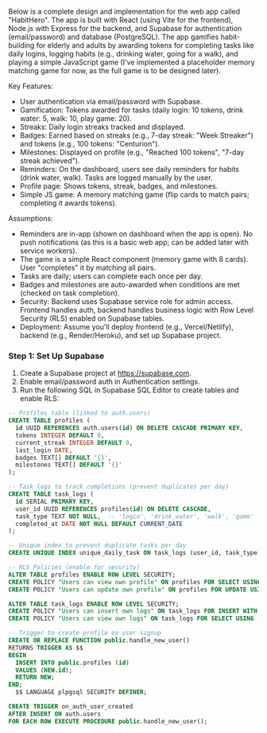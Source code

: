 Below is a complete design and implementation for the web app called "HabitHero". The app is built with React (using Vite for the frontend), Node.js with Express for the backend, and Supabase for authentication (email/password) and database (PostgreSQL). The app gamifies habit-building for elderly and adults by awarding tokens for completing tasks like daily logins, logging habits (e.g., drinking water, going for a walk), and playing a simple JavaScript game (I've implemented a placeholder memory matching game for now, as the full game is to be designed later).

Key Features:
- User authentication via email/password with Supabase.
- Gamification: Tokens awarded for tasks (daily login: 10 tokens, drink water: 5, walk: 10, play game: 20).
- Streaks: Daily login streaks tracked and displayed.
- Badges: Earned based on streaks (e.g., 7-day streak: "Week Streaker") and tokens (e.g., 100 tokens: "Centurion").
- Milestones: Displayed on profile (e.g., "Reached 100 tokens", "7-day streak achieved").
- Reminders: On the dashboard, users see daily reminders for habits (drink water, walk). Tasks are logged manually by the user.
- Profile page: Shows tokens, streak, badges, and milestones.
- Simple JS game: A memory matching game (flip cards to match pairs; completing it awards tokens).

Assumptions:
- Reminders are in-app (shown on dashboard when the app is open). No push notifications (as this is a basic web app; can be added later with service workers).
- The game is a simple React component (memory game with 8 cards). User "completes" it by matching all pairs.
- Tasks are daily; users can complete each once per day.
- Badges and milestones are auto-awarded when conditions are met (checked on task completion).
- Security: Backend uses Supabase service role for admin access. Frontend handles auth, backend handles business logic with Row Level Security (RLS) enabled on Supabase tables.
- Deployment: Assume you'll deploy frontend (e.g., Vercel/Netlify), backend (e.g., Render/Heroku), and set up Supabase project.

### Step 1: Set Up Supabase
1. Create a Supabase project at https://supabase.com.
2. Enable email/password auth in Authentication settings.
3. Run the following SQL in Supabase SQL Editor to create tables and enable RLS:

```sql
-- Profiles table (linked to auth.users)
CREATE TABLE profiles (
  id UUID REFERENCES auth.users(id) ON DELETE CASCADE PRIMARY KEY,
  tokens INTEGER DEFAULT 0,
  current_streak INTEGER DEFAULT 0,
  last_login DATE,
  badges TEXT[] DEFAULT '{}',
  milestones TEXT[] DEFAULT '{}'
);

-- Task logs to track completions (prevent duplicates per day)
CREATE TABLE task_logs (
  id SERIAL PRIMARY KEY,
  user_id UUID REFERENCES profiles(id) ON DELETE CASCADE,
  task_type TEXT NOT NULL,  -- 'login', 'drink_water', 'walk', 'game'
  completed_at DATE NOT NULL DEFAULT CURRENT_DATE
);

-- Unique index to prevent duplicate tasks per day
CREATE UNIQUE INDEX unique_daily_task ON task_logs (user_id, task_type, completed_at);

-- RLS Policies (enable for security)
ALTER TABLE profiles ENABLE ROW LEVEL SECURITY;
CREATE POLICY "Users can view own profile" ON profiles FOR SELECT USING (auth.uid() = id);
CREATE POLICY "Users can update own profile" ON profiles FOR UPDATE USING (auth.uid() = id);

ALTER TABLE task_logs ENABLE ROW LEVEL SECURITY;
CREATE POLICY "Users can insert own logs" ON task_logs FOR INSERT WITH CHECK (auth.uid() = user_id);
CREATE POLICY "Users can view own logs" ON task_logs FOR SELECT USING (auth.uid() = user_id);

-- Trigger to create profile on user signup
CREATE OR REPLACE FUNCTION public.handle_new_user()
RETURNS TRIGGER AS $$  
BEGIN
  INSERT INTO public.profiles (id)
  VALUES (NEW.id);
  RETURN NEW;
END;
  $$ LANGUAGE plpgsql SECURITY DEFINER;

CREATE TRIGGER on_auth_user_created
AFTER INSERT ON auth.users
FOR EACH ROW EXECUTE PROCEDURE public.handle_new_user();